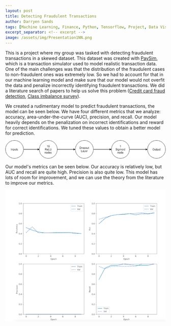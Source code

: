 ```yaml
---
layout: post
title: Detecting Fraudulent Transactions
author: Darryen Sands
tags: [Machine Learning, Finance, Python, Tensorflow, Project, Data Visualization, Data Analysis]
excerpt_separator: <!-- excerpt -->
image: /assets/img/Presentation1NN.png
---
```


This is a project where my group was tasked with detecting fraudulent transactions in a skewed dataset. This dataset was created with [PaySim](https://github.com/EdgarLopezPhD/PaySim), which is a transaction simulator used to model realistic transaction data. One of the main challenges was that the distribution of the fraudulent cases to non-fraudulent ones was extremely low. So we had to account for that in our machine learning model and make sure that our model would not overfit the data and penalize incorrectly identifying fraudulent transactions. We did a literature search of papers to help us solve this problem ([Credit card fraud detection](https://www.sciencedirect.com/science/article/abs/pii/S0020025519304451), [Class imbalance survey](https://journalofbigdata.springeropen.com/articles/10.1186/s40537-019-0192-5)). 

<!-- excerpt -->

We created a rudimentary model to predict fraudulent transactions, the model can be seen below. We have four different metrics that we analyze: accuracy, area-under-the-curve (AUC), precision, and recall. Our model heavily depends on the penalization on incorrect identifications and reward for correct identifications. We tuned these values to obtain a better model for prediction.


<img src="\assets\img\Presentation1NN.png" alt="Neural network" class="center">

Our model's metrics can be seen below. Our accuracy is relatively low, but AUC and recall are quite high. Precision is also quite low. This model has lots of room for improvement, and we can use the theory from the literature to improve our metrics. 

<img src="\assets\img\ModelMetrics.png" alt="Model metrics" class="center">
